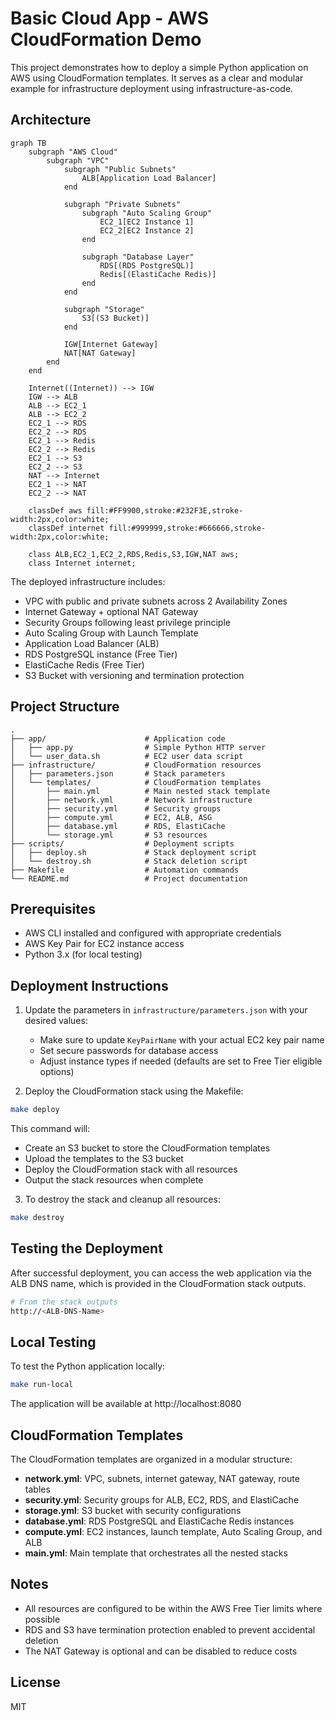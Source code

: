 # Basic Cloud App - AWS CloudFormation Demo

This project demonstrates how to deploy a simple Python application on AWS using CloudFormation templates. It serves as a clear and modular example for infrastructure deployment using infrastructure-as-code.

## Architecture

```mermaid
graph TB
    subgraph "AWS Cloud"
        subgraph "VPC"
            subgraph "Public Subnets"
                ALB[Application Load Balancer]
            end

            subgraph "Private Subnets"
                subgraph "Auto Scaling Group"
                    EC2_1[EC2 Instance 1]
                    EC2_2[EC2 Instance 2]
                end

                subgraph "Database Layer"
                    RDS[(RDS PostgreSQL)]
                    Redis[(ElastiCache Redis)]
                end
            end

            subgraph "Storage"
                S3[(S3 Bucket)]
            end

            IGW[Internet Gateway]
            NAT[NAT Gateway]
        end
    end

    Internet((Internet)) --> IGW
    IGW --> ALB
    ALB --> EC2_1
    ALB --> EC2_2
    EC2_1 --> RDS
    EC2_2 --> RDS
    EC2_1 --> Redis
    EC2_2 --> Redis
    EC2_1 --> S3
    EC2_2 --> S3
    NAT --> Internet
    EC2_1 --> NAT
    EC2_2 --> NAT

    classDef aws fill:#FF9900,stroke:#232F3E,stroke-width:2px,color:white;
    classDef internet fill:#999999,stroke:#666666,stroke-width:2px,color:white;

    class ALB,EC2_1,EC2_2,RDS,Redis,S3,IGW,NAT aws;
    class Internet internet;
```

The deployed infrastructure includes:

- VPC with public and private subnets across 2 Availability Zones
- Internet Gateway + optional NAT Gateway
- Security Groups following least privilege principle
- Auto Scaling Group with Launch Template
- Application Load Balancer (ALB)
- RDS PostgreSQL instance (Free Tier)
- ElastiCache Redis (Free Tier)
- S3 Bucket with versioning and termination protection

## Project Structure

```
.
├── app/                      # Application code
│   ├── app.py                # Simple Python HTTP server
│   └── user_data.sh          # EC2 user data script
├── infrastructure/           # CloudFormation resources
│   ├── parameters.json       # Stack parameters
│   └── templates/            # CloudFormation templates
│       ├── main.yml          # Main nested stack template
│       ├── network.yml       # Network infrastructure
│       ├── security.yml      # Security groups
│       ├── compute.yml       # EC2, ALB, ASG
│       ├── database.yml      # RDS, ElastiCache
│       └── storage.yml       # S3 resources
├── scripts/                  # Deployment scripts
│   ├── deploy.sh             # Stack deployment script
│   └── destroy.sh            # Stack deletion script
├── Makefile                  # Automation commands
└── README.md                 # Project documentation
```

## Prerequisites

- AWS CLI installed and configured with appropriate credentials
- AWS Key Pair for EC2 instance access
- Python 3.x (for local testing)

## Deployment Instructions

1. Update the parameters in `infrastructure/parameters.json` with your desired values:
   - Make sure to update `KeyPairName` with your actual EC2 key pair name
   - Set secure passwords for database access
   - Adjust instance types if needed (defaults are set to Free Tier eligible options)

2. Deploy the CloudFormation stack using the Makefile:

```bash
make deploy
```

This command will:
- Create an S3 bucket to store the CloudFormation templates
- Upload the templates to the S3 bucket
- Deploy the CloudFormation stack with all resources
- Output the stack resources when complete

3. To destroy the stack and cleanup all resources:

```bash
make destroy
```

## Testing the Deployment

After successful deployment, you can access the web application via the ALB DNS name, which is provided in the CloudFormation stack outputs.

```bash
# From the stack outputs
http://<ALB-DNS-Name>
```

## Local Testing

To test the Python application locally:

```bash
make run-local
```

The application will be available at http://localhost:8080

## CloudFormation Templates

The CloudFormation templates are organized in a modular structure:

- **network.yml**: VPC, subnets, internet gateway, NAT gateway, route tables
- **security.yml**: Security groups for ALB, EC2, RDS, and ElastiCache
- **storage.yml**: S3 bucket with security configurations
- **database.yml**: RDS PostgreSQL and ElastiCache Redis instances
- **compute.yml**: EC2 instances, launch template, Auto Scaling Group, and ALB
- **main.yml**: Main template that orchestrates all the nested stacks

## Notes

- All resources are configured to be within the AWS Free Tier limits where possible
- RDS and S3 have termination protection enabled to prevent accidental deletion
- The NAT Gateway is optional and can be disabled to reduce costs

## License

MIT
